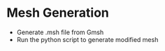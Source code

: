 # Mesh Generation

- Generate .msh file from Gmsh
- Run the python script to generate modified mesh
